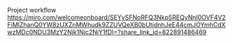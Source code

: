 Project workflow
https://miro.com/welcomeonboard/SEYySFNoRFQ3Nkp5REQyNnl0OVF4V2FiMlZhanQ0YW8zUXZnMWhudk9ZZUVQeXB0bUtjdnhJeE44cmJOYmhCdXwzMDc0NDU3MzY2Njk1Njc2NjY1fDI=?share_link_id=822891486469
